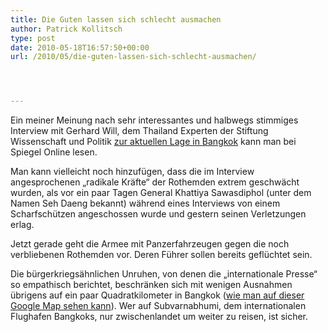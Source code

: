 ```yaml
---
title: Die Guten lassen sich schlecht ausmachen
author: Patrick Kollitsch
type: post
date: 2010-05-18T16:57:50+00:00
url: /2010/05/die-guten-lassen-sich-schlecht-ausmachen/




---
```

Ein meiner Meinung nach sehr interessantes und halbwegs stimmiges Interview mit Gerhard Will, dem Thailand Experten der Stiftung Wissenschaft und Politik [zur aktuellen Lage in Bangkok][1] kann man bei Spiegel Online lesen. 

Man kann vielleicht noch hinzufügen, dass die im Interview angesprochenen &#8222;radikale Kräfte&#8220; der Rothemden extrem geschwächt wurden, als vor ein paar Tagen General Khattiya Sawasdiphol (unter dem Namen Seh Daeng bekannt) während eines Interviews von einem Scharfschützen angeschossen wurde und gestern seinen Verletzungen erlag. 

Jetzt gerade geht die Armee mit Panzerfahrzeugen gegen die noch verbliebenen Rothemden vor. Deren Führer sollen bereits geflüchtet sein.

Die bürgerkriegsähnlichen Unruhen, von denen die &#8222;internationale Presse&#8220; so empathisch berichtet, beschränken sich mit wenigen Ausnahmen übrigens auf ein paar Quadratkilometer in Bangkok ([wie man auf dieser Google Map sehen kann][2]). Wer auf Subvarnabhumi, dem internationalen Flughafen Bangkoks, nur zwischenlandet um weiter zu reisen, ist sicher.

 [1]: http://www.spiegel.de/politik/ausland/0,1518,695441,00.html
 [2]: http://maps.google.com/maps/ms?ie=UTF8&hl=en&msa=0&msid=116480606892254086046.0004817fafbb87b0951c0&t=h&z=11